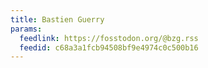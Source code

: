 ```yaml
---
title: Bastien Guerry
params:
  feedlink: https://fosstodon.org/@bzg.rss
  feedid: c68a3a1fcb94508bf9e4974c0c500b16
---
```

